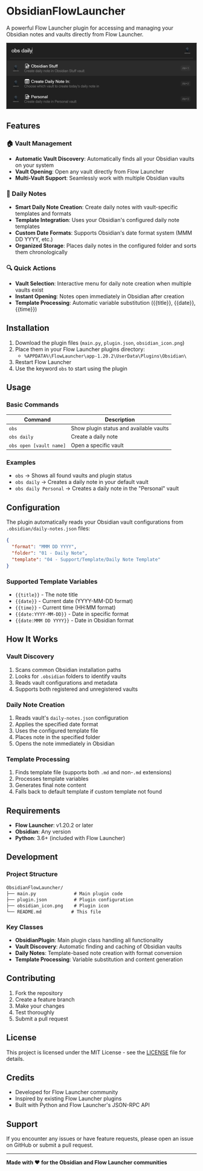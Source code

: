 # ObsidianFlowLauncher

A powerful Flow Launcher plugin for accessing and managing your Obsidian notes and vaults directly from Flow Launcher.

![ObsidianFlowLauncher](Final.png)

## Features

### 🏠 Vault Management
- **Automatic Vault Discovery**: Automatically finds all your Obsidian vaults on your system
- **Vault Opening**: Open any vault directly from Flow Launcher
- **Multi-Vault Support**: Seamlessly work with multiple Obsidian vaults

### 📝 Daily Notes
- **Smart Daily Note Creation**: Create daily notes with vault-specific templates and formats
- **Template Integration**: Uses your Obsidian's configured daily note templates
- **Custom Date Formats**: Supports Obsidian's date format system (MMM DD YYYY, etc.)
- **Organized Storage**: Places daily notes in the configured folder and sorts them chronologically

### 🔍 Quick Actions
- **Vault Selection**: Interactive menu for daily note creation when multiple vaults exist
- **Instant Opening**: Notes open immediately in Obsidian after creation
- **Template Processing**: Automatic variable substitution ({{title}}, {{date}}, {{time}})

## Installation

1. Download the plugin files (`main.py`, `plugin.json`, `obsidian_icon.png`)
2. Place them in your Flow Launcher plugins directory:
   - `%APPDATA%\FlowLauncher\app-1.20.2\UserData\Plugins\Obsidian\`
3. Restart Flow Launcher
4. Use the keyword `obs` to start using the plugin

## Usage

### Basic Commands

| Command | Description |
|---------|-------------|
| `obs` | Show plugin status and available vaults |
| `obs daily` | Create a daily note |
| `obs open [vault name]` | Open a specific vault |

### Examples

- `obs` → Shows all found vaults and plugin status
- `obs daily` → Creates a daily note in your default vault
- `obs daily Personal` → Creates a daily note in the "Personal" vault

## Configuration

The plugin automatically reads your Obsidian vault configurations from `.obsidian/daily-notes.json` files:

```json
{
  "format": "MMM DD YYYY",
  "folder": "01 - Daily Note",
  "template": "04 - Support/Template/Daily Note Template"
}
```

### Supported Template Variables

- `{{title}}` - The note title
- `{{date}}` - Current date (YYYY-MM-DD format)
- `{{time}}` - Current time (HH:MM format)
- `{{date:YYYY-MM-DD}}` - Date in specific format
- `{{date:MMM DD YYYY}}` - Date in Obsidian format

## How It Works

### Vault Discovery
1. Scans common Obsidian installation paths
2. Looks for `.obsidian` folders to identify vaults
3. Reads vault configurations and metadata
4. Supports both registered and unregistered vaults

### Daily Note Creation
1. Reads vault's `daily-notes.json` configuration
2. Applies the specified date format
3. Uses the configured template file
4. Places note in the specified folder
5. Opens the note immediately in Obsidian

### Template Processing
1. Finds template file (supports both `.md` and non-`.md` extensions)
2. Processes template variables
3. Generates final note content
4. Falls back to default template if custom template not found

## Requirements

- **Flow Launcher**: v1.20.2 or later
- **Obsidian**: Any version
- **Python**: 3.6+ (included with Flow Launcher)

## Development

### Project Structure
```
ObsidianFlowLauncher/
├── main.py              # Main plugin code
├── plugin.json          # Plugin configuration
├── obsidian_icon.png    # Plugin icon
└── README.md           # This file
```

### Key Classes

- **ObsidianPlugin**: Main plugin class handling all functionality
- **Vault Discovery**: Automatic finding and caching of Obsidian vaults
- **Daily Notes**: Template-based note creation with format conversion
- **Template Processing**: Variable substitution and content generation

## Contributing

1. Fork the repository
2. Create a feature branch
3. Make your changes
4. Test thoroughly
5. Submit a pull request

## License

This project is licensed under the MIT License - see the [LICENSE](LICENSE) file for details.

## Credits

- Developed for Flow Launcher community
- Inspired by existing Flow Launcher plugins
- Built with Python and Flow Launcher's JSON-RPC API

## Support

If you encounter any issues or have feature requests, please open an issue on GitHub or submit a pull request.

---

**Made with ❤️ for the Obsidian and Flow Launcher communities**